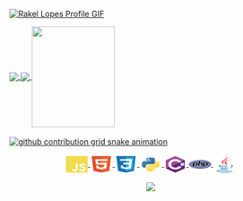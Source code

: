 <a href="https://github.com/RakelLopes">![Rakel Lopes Profile GIF](./assets/readme-img.gif)</a>

<div>
  <a href="https://github.com/rakellopes">
  <img height="180em"   align="center" src="https://github-readme-stats.vercel.app/api?username=rakellopes&show_icons=true&theme=react&&icon_color=666666&border_color=555555&bg_color=111111&include_all_commits=true&count_private=true"/>
  <img height="180em"  align="center" src="https://github-readme-stats.vercel.app/api/top-langs/?username=rakellopes&&icon_color=666666&border_color=555555&bg_color=111111&layout=compact&langs_count=7&theme=react" />
  <img align="center" width="148" height="180" src="https://media1.tenor.com/images/68e8337fb4eb7e40645d832c64762a8b/tenor.gif?itemid=19443613">
</div>
<br>
<picture>
  <source
    media="(prefers-color-scheme: dark)"
    srcset="https://raw.githubusercontent.com/rakellopes/snk/output/github-contribution-grid-snake-dark.svg"
  />
  <source
    media="(prefers-color-scheme: light)"
    srcset="https://raw.githubusercontent.com/rakellopes/snk/output/github-contribution-grid-snake.svg"
  />
  <img
    alt="github contribution grid snake animation"
    src="https://raw.githubusercontent.com/rakellopes/snk/output/github-contribution-grid-snake.svg"
  />
</picture> 
<div  align="center"> 
  <div style="display: inline_block"><br>
  <img align="center" alt="Rafa-Js" height="30" width="40" src="https://raw.githubusercontent.com/devicons/devicon/master/icons/javascript/javascript-plain.svg">
  <img align="center" alt="HTML" height="30" width="40" src="https://raw.githubusercontent.com/devicons/devicon/master/icons/html5/html5-original.svg">
  <img align="center" alt="CSS" height="30" width="40" src="https://raw.githubusercontent.com/devicons/devicon/master/icons/css3/css3-original.svg">
  <img align="center" alt="Python" height="30" width="40" src="https://raw.githubusercontent.com/devicons/devicon/master/icons/python/python-original.svg">
  <img align="center" alt="Csharp" height="30" width="40" src="https://raw.githubusercontent.com/devicons/devicon/master/icons/csharp/csharp-original.svg">
  <img align="center" alt="PHP" height="30" width="40" src="https://raw.githubusercontent.com/devicons/devicon/master/icons/php/php-original.svg">
  <img align="center" alt="java" height="30" width="40" src="https://raw.githubusercontent.com/devicons/devicon/master/icons/java/java-original.svg">
</div>
</br>
  <a href="https://www.linkedin.com/in/raquel-lopes-125b21274/" target="_blank"><img src="https://img.shields.io/badge/-LinkedIn-%230077B5?style=for-the-badge&logo=linkedin&logoColor=white" target="_blank"></a>  
</div>

